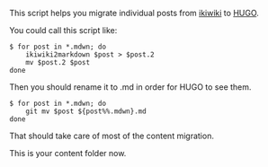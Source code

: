 This script helps you migrate individual posts from
[ikiwiki](https://ikiwiki.info/ "One of the first wikis using git as backend.")
to [HUGO](http://gohugo.io/ "A static content generator.").

You could call this script like:

```
$ for post in *.mdwn; do
    ikiwiki2markdown $post > $post.2
    mv $post.2 $post
done
```

Then you should rename it to .md in order for HUGO to see them.

```
$ for post in *.mdwn; do
    git mv $post ${post%%.mdwn}.md
done
```

That should take care of most of the content migration.

This is your content folder now.
